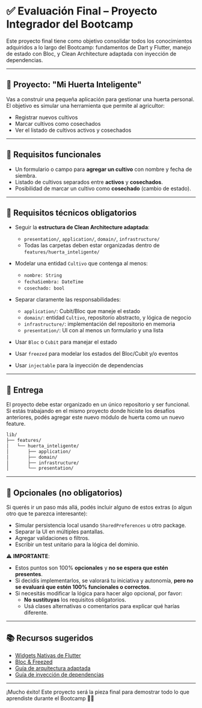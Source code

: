 # ✅ Evaluación Final – Proyecto Integrador del Bootcamp

Este proyecto final tiene como objetivo consolidar todos los conocimientos adquiridos a lo largo del
Bootcamp: fundamentos de Dart y Flutter, manejo de estado con Bloc, y Clean Architecture adaptada
con inyección de dependencias.

---

## 🌱 Proyecto: "Mi Huerta Inteligente"

Vas a construir una pequeña aplicación para gestionar una huerta personal. El objetivo es simular
una herramienta que permite al agricultor:

- Registrar nuevos cultivos
- Marcar cultivos como cosechados
- Ver el listado de cultivos activos y cosechados

---

## 🎯 Requisitos funcionales

- Un formulario o campo para **agregar un cultivo** con nombre y fecha de siembra.
- Listado de cultivos separados entre **activos** y **cosechados**.
- Posibilidad de marcar un cultivo como **cosechado** (cambio de estado).

---

## 🧱 Requisitos técnicos obligatorios

- Seguir la **estructura de Clean Architecture adaptada**:
    - `presentation/`, `application/`, `domain/`, `infrastructure/`
    - Todas las carpetas deben estar organizadas dentro de `features/huerta_inteligente/`

- Modelar una entidad `Cultivo` que contenga al menos:
    - `nombre: String`
    - `fechaSiembra: DateTime`
    - `cosechado: bool`

- Separar claramente las responsabilidades:
    - `application/`: Cubit/Bloc que maneje el estado
    - `domain/`: entidad `Cultivo`, repositorio abstracto, y lógica de negocio
    - `infrastructure/`: implementación del repositorio en memoria
    - `presentation/`: UI con al menos un formulario y una lista

- Usar `Bloc` o `Cubit` para manejar el estado
- Usar `freezed` para modelar los estados del Bloc/Cubit y/o eventos
- Usar `injectable` para la inyección de dependencias

---

## 🧪 Entrega

El proyecto debe estar organizado en un único repositorio y ser funcional. Si estás trabajando en el
mismo proyecto donde hiciste los desafíos anteriores, podés agregar este nuevo módulo de huerta como
un nuevo feature.

```bash
lib/
├── features/
│   └── huerta_inteligente/
│       ├── application/
│       ├── domain/
│       ├── infrastructure/
│       └── presentation/
```

---

## 🧠 Opcionales (no obligatorios)

Si querés ir un paso más allá, podés incluir alguno de estos extras (o algun otro que te parezca
interesante):

- Simular persistencia local usando `SharedPreferences` u otro package.
- Separar la UI en múltiples pantallas.
- Agregar validaciones o filtros.
- Escribir un test unitario para la lógica del dominio.

⚠️ **IMPORTANTE**:

- Estos puntos son 100% **opcionales** y **no se espera que estén presentes**.
- Si decidís implementarlos, se valorará tu iniciativa y autonomía, **pero no se evaluará que estén
  100% funcionales o correctos**.
- Si necesitás modificar la lógica para hacer algo opcional, por favor:
    - **No sustituyas** los requisitos obligatorios.
    - Usá clases alternativas o comentarios para explicar qué harías diferente.

---

## 📚 Recursos sugeridos

- [Widgets Nativas de Flutter](https://docs.flutter.dev/ui/widgets/material)
- [Bloc & Freezed](../fase2_bloc_y_stage_managment/03_freezed_y_buenas_practicas/README.md)
- [Guía de arquitectura adaptada](../fase3_clean_architecture/02_baqueano_app_architecture/README.md)
- [Guía de inyección de dependencias](../fase3_clean_architecture/03_dependency_injection/README.md)

---

¡Mucho éxito! Este proyecto será la pieza final para demostrar todo lo que aprendiste durante el
Bootcamp 🚜✨
